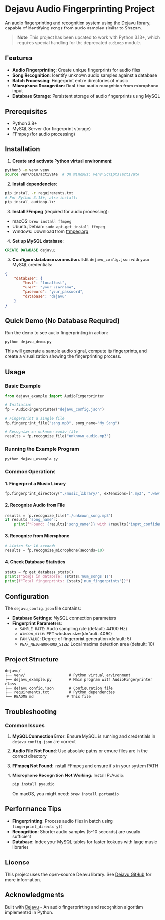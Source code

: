 # Dejavu Audio Fingerprinting Project

An audio fingerprinting and recognition system using the Dejavu library, capable of identifying songs from audio samples similar to Shazam.

> **Note**: This project has been updated to work with Python 3.13+, which requires special handling for the deprecated `audioop` module.

## Features

- **Audio Fingerprinting**: Create unique fingerprints for audio files
- **Song Recognition**: Identify unknown audio samples against a database
- **Batch Processing**: Fingerprint entire directories of music
- **Microphone Recognition**: Real-time audio recognition from microphone input
- **Database Storage**: Persistent storage of audio fingerprints using MySQL

## Prerequisites

- Python 3.8+
- MySQL Server (for fingerprint storage)
- FFmpeg (for audio processing)

## Installation

1. **Create and activate Python virtual environment**:
```bash
python3 -m venv venv
source venv/bin/activate  # On Windows: venv\Scripts\activate
```

2. **Install dependencies**:
```bash
pip install -r requirements.txt
# For Python 3.13+, also install:
pip install audioop-lts
```

3. **Install FFmpeg** (required for audio processing):
- macOS: `brew install ffmpeg`
- Ubuntu/Debian: `sudo apt-get install ffmpeg`
- Windows: Download from [ffmpeg.org](https://ffmpeg.org/download.html)

4. **Set up MySQL database**:
```sql
CREATE DATABASE dejavu;
```

5. **Configure database connection**:
Edit `dejavu_config.json` with your MySQL credentials:
```json
{
    "database": {
        "host": "localhost",
        "user": "your_username",
        "password": "your_password",
        "database": "dejavu"
    }
}
```

## Quick Demo (No Database Required)

Run the demo to see audio fingerprinting in action:

```bash
python dejavu_demo.py
```

This will generate a sample audio signal, compute its fingerprints, and create a visualization showing the fingerprinting process.

## Usage

### Basic Example

```python
from dejavu_example import AudioFingerprinter

# Initialize
fp = AudioFingerprinter("dejavu_config.json")

# Fingerprint a single file
fp.fingerprint_file("song.mp3", song_name="My Song")

# Recognize an unknown audio file
results = fp.recognize_file("unknown_audio.mp3")
```

### Running the Example Program

```bash
python dejavu_example.py
```

### Common Operations

#### 1. Fingerprint a Music Library
```python
fp.fingerprint_directory("./music_library/", extensions=[".mp3", ".wav", ".flac"])
```

#### 2. Recognize Audio from File
```python
results = fp.recognize_file("./unknown_song.mp3")
if results['song_name']:
    print(f"Found: {results['song_name']} with {results['input_confidence']:.2%} confidence")
```

#### 3. Recognize from Microphone
```python
# Listen for 10 seconds
results = fp.recognize_microphone(seconds=10)
```

#### 4. Check Database Statistics
```python
stats = fp.get_database_stats()
print(f"Songs in database: {stats['num_songs']}")
print(f"Total fingerprints: {stats['num_fingerprints']}")
```

## Configuration

The `dejavu_config.json` file contains:

- **Database Settings**: MySQL connection parameters
- **Fingerprint Parameters**:
  - `SAMPLE_RATE`: Audio sampling rate (default: 44100 Hz)
  - `WINDOW_SIZE`: FFT window size (default: 4096)
  - `FAN_VALUE`: Degree of fingerprint generation (default: 5)
  - `PEAK_NEIGHBORHOOD_SIZE`: Local maxima detection area (default: 10)

## Project Structure

```
dejavu/
├── venv/                    # Python virtual environment
├── dejavu_example.py        # Main program with AudioFingerprinter class
├── dejavu_config.json       # Configuration file
├── requirements.txt         # Python dependencies
└── README.md               # This file
```

## Troubleshooting

### Common Issues

1. **MySQL Connection Error**: Ensure MySQL is running and credentials in `dejavu_config.json` are correct

2. **Audio File Not Found**: Use absolute paths or ensure files are in the correct directory

3. **FFmpeg Not Found**: Install FFmpeg and ensure it's in your system PATH

4. **Microphone Recognition Not Working**: Install PyAudio:
   ```bash
   pip install pyaudio
   ```
   On macOS, you might need: `brew install portaudio`

## Performance Tips

- **Fingerprinting**: Process audio files in batch using `fingerprint_directory()`
- **Recognition**: Shorter audio samples (5-10 seconds) are usually sufficient
- **Database**: Index your MySQL tables for faster lookups with large music libraries

## License

This project uses the open-source Dejavu library. See [Dejavu GitHub](https://github.com/worldveil/dejavu) for more information.

## Acknowledgments

Built with [Dejavu](https://github.com/worldveil/dejavu) - An audio fingerprinting and recognition algorithm implemented in Python.